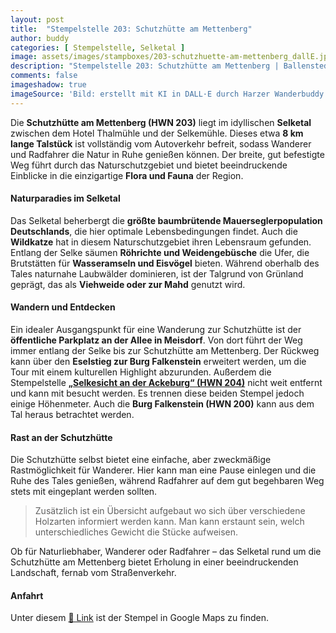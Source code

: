 ```yaml
---
layout: post
title:  "Stempelstelle 203: Schutzhütte am Mettenberg"
author: buddy
categories: [ Stempelstelle, Selketal ]
image: assets/images/stampboxes/203-schutzhuette-am-mettenberg_dallE.jpg
description: "Stempelstelle 203: Schutzhütte am Mettenberg | Ballenstedt"
comments: false
imageshadow: true
imageSource: 'Bild: erstellt mit KI in DALL·E durch Harzer Wanderbuddy'
---
```



Die **Schutzhütte am Mettenberg (HWN 203)** liegt im idyllischen **Selketal** zwischen dem Hotel Thalmühle und der Selkemühle. Dieses etwa **8 km lange Talstück** ist vollständig vom Autoverkehr befreit, sodass Wanderer und Radfahrer die Natur in Ruhe genießen können. Der breite, gut befestigte Weg führt durch das Naturschutzgebiet und bietet beeindruckende Einblicke in die einzigartige **Flora und Fauna** der Region.


#### Naturparadies im Selketal

Das Selketal beherbergt die **größte baumbrütende Mauerseglerpopulation Deutschlands**, die hier optimale Lebensbedingungen findet. Auch die **Wildkatze** hat in diesem Naturschutzgebiet ihren Lebensraum gefunden. Entlang der Selke säumen **Röhrichte und Weidengebüsche** die Ufer, die Brutstätten für **Wasseramseln und Eisvögel** bieten. Während oberhalb des Tales naturnahe Laubwälder dominieren, ist der Talgrund von Grünland geprägt, das als **Viehweide oder zur Mahd** genutzt wird.

#### Wandern und Entdecken

Ein idealer Ausgangspunkt für eine Wanderung zur Schutzhütte ist der **öffentliche Parkplatz an der Allee in Meisdorf**. Von dort führt der Weg immer entlang der Selke bis zur Schutzhütte am Mettenberg. Der Rückweg kann über den **Eselstieg zur Burg Falkenstein** erweitert werden, um die Tour mit einem kulturellen Highlight abzurunden.
Außerdem die Stempelstelle [**„Selkesicht an der Ackeburg“ (HWN 204)**](/stempelstelle-204-selkesicht-an-der-ackeburg) nicht weit entfernt und kann mit besucht werden. Es trennen diese beiden Stempel jedoch einige Höhenmeter. Auch die **Burg Falkenstein (HWN 200)** kann aus dem Tal heraus betrachtet werden.

#### Rast an der Schutzhütte

Die Schutzhütte selbst bietet eine einfache, aber zweckmäßige Rastmöglichkeit für Wanderer. Hier kann man eine Pause einlegen und die Ruhe des Tales genießen, während Radfahrer auf dem gut begehbaren Weg stets mit eingeplant werden sollten.

> Zusätzlich ist ein Übersicht aufgebaut wo sich über verschiedene Holzarten informiert werden kann. Man kann erstaunt sein, welch unterschiedliches Gewicht die Stücke aufweisen.

Ob für Naturliebhaber, Wanderer oder Radfahrer – das Selketal rund um die Schutzhütte am Mettenberg bietet Erholung in einer beeindruckenden Landschaft, fernab vom Straßenverkehr.

#### Anfahrt

Unter diesem [📍 Link](https://www.google.com/maps/dir/?api=1&origin=&destination=51.67912%2C%2011.23257) ist der Stempel in Google Maps zu finden.

